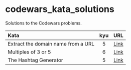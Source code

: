 # codewars_kata_solutions
Solutions to the Codewars problems.

| Kata  | kyu  | URL |
| :--------------------------------- |:---------------:| -----:|
| Extract the domain name from a URL | 5 | [Link](extract_the_domain_name_from_a_url) |
| Multiples of 3 or 5      | 6  |   [Link](multiples_of_3_or_5) |
| The Hashtag Generator | 5        |    [Link](the_hashtag_generator) |

